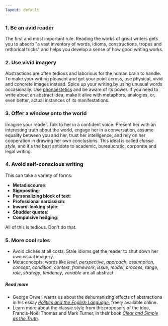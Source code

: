 ```yaml
---
layout: default
---
```


### 1. Be an avid reader

The first and most important rule. Reading the works of great writers gets you to absorb "a vast inventory of words, idioms, constructions, tropes and rethorical tricks" and helps you develop a sense of how good writing works.

### 2. Use vivid imagery

Abstractions are often tedious and laborious for the human brain to handle. To make your writing pleasant and get your point across, use physical, vivid and concrete images instead. Spice up your writing by using unusual words occasionally. Use [phonaestetics](http://en.wikipedia.org/wiki/Phonaesthetics) and be aware of its power. If you need to write about an abstract idea, make it alive with metaphors, analogies, or, even better, actual instances of its manifestations.


### 3. Offer a window onto the world

Imagine your reader. Talk to her in a confident voice. Present her with an interesting truth about the world, engage her in a conversation, assume equality between you and her, trust her intelligence, and rely on her cooperation in drawing her own conclusions. This ideal is called *classic style*, and it's the best antidote to academic, bureaucratic, corporate and legal writing.

### 4. Avoid self-conscious writing

This can take a variety of forms:

- **Metadiscourse**:
- **Signposting**:
- **Personalizing block of text**:
- **Professional narcissism**:
- **Inward-looking style**:
- **Shudder quotes**:
- **Compulsive hedging**:

All of this is tedious. Don't do that.

### 5. More cool rules

- Avoid clichés at all costs. Stale idioms get the reader to shut down her own visual imagery.
- Metaconcepts: words like *level*, *perspective*, *approach*, *assumption*, *concept*, *condition*, *context*, *framework*, *issue*, *model*, *process*, *range*, *role*, *strategy*, *tendency*, *variable* are all abstract 

##### *Read more*

- George Orwell warns us about the dehumanizing effects of abstractions in his essay [*Politics and the English Language*](http://www.orwell.ru/library/essays/politics/english/e_polit/), freely available online.
- Learn more about the classic style from the proposers of the idea, Francis-Noël Thomas and Mark Turner, in their book [*Clear and Simple as the Truth*](http://classicprose.com/).

